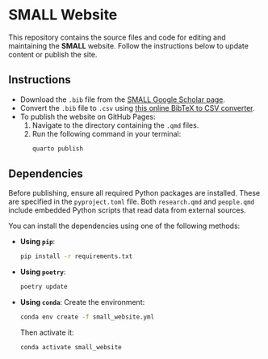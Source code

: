 # SMALL Website

This repository contains the source files and code for editing and maintaining the **SMALL** website. Follow the instructions below to update content or publish the site.

## Instructions

- Download the `.bib` file from the [SMALL Google Scholar page](https://scholar.google.com/citations?user=MGrbI2UAAAAJ&hl=pt-BR).
- Convert the `.bib` file to `.csv` using [this online BibTeX to CSV converter](https://www.bibtex.com/c/bibtex-to-csv-converter/).
- To publish the website on GitHub Pages:
  1. Navigate to the directory containing the `.qmd` files.
  2. Run the following command in your terminal:
     ```bash
     quarto publish
     ```

## Dependencies

Before publishing, ensure all required Python packages are installed. These are specified in the `pyproject.toml` file. Both `research.qmd` and `people.qmd` include embedded Python scripts that read data from external sources.

You can install the dependencies using one of the following methods:
- **Using `pip`**:
  ```bash
  pip install -r requirements.txt
  ```
- **Using `poetry`**:
  ```bash
  poetry update
  ```
- **Using `conda`**:
  Create the environment:
  ```bash
  conda env create -f small_website.yml
  ```
  Then activate it:
  ```bash
  conda activate small_website
  ```
